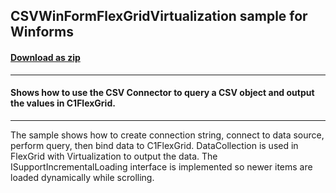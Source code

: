 ## CSVWinFormFlexGridVirtualization sample for Winforms
#### [Download as zip](https://grapecity.github.io/DownGit/#/home?url=https://github.com/GrapeCity/ComponentOne-Service-Components-Samples/tree/master/DataConnector/Win/CSVWinFormFlexGridVirtualization)
____
#### Shows how to use the CSV Connector to query a CSV object and output the values in C1FlexGrid. 
____
The sample shows how to create connection string, connect to data source, perform query, then bind data to C1FlexGrid. DataCollection is used 
in FlexGrid with Virtualization to output the data. The ISupportIncrementalLoading interface is implemented so newer items are loaded dynamically
while scrolling.
